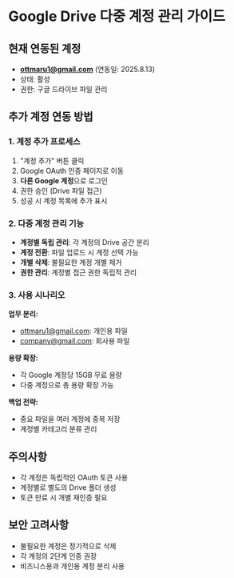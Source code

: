 # Google Drive 다중 계정 관리 가이드

## 현재 연동된 계정
- **ottmaru1@gmail.com** (연동일: 2025.8.13)
- 상태: 활성
- 권한: 구글 드라이브 파일 관리

## 추가 계정 연동 방법

### 1. 계정 추가 프로세스
1. "계정 추가" 버튼 클릭
2. Google OAuth 인증 페이지로 이동
3. **다른 Google 계정**으로 로그인
4. 권한 승인 (Drive 파일 접근)
5. 성공 시 계정 목록에 추가 표시

### 2. 다중 계정 관리 기능
- **계정별 독립 관리**: 각 계정의 Drive 공간 분리
- **계정 전환**: 파일 업로드 시 계정 선택 가능
- **개별 삭제**: 불필요한 계정 개별 제거
- **권한 관리**: 계정별 접근 권한 독립적 관리

### 3. 사용 시나리오
**업무 분리:**
- ottmaru1@gmail.com: 개인용 파일
- company@gmail.com: 회사용 파일

**용량 확장:**
- 각 Google 계정당 15GB 무료 용량
- 다중 계정으로 총 용량 확장 가능

**백업 전략:**
- 중요 파일을 여러 계정에 중복 저장
- 계정별 카테고리 분류 관리

## 주의사항
- 각 계정은 독립적인 OAuth 토큰 사용
- 계정별로 별도의 Drive 폴더 생성
- 토큰 만료 시 개별 재인증 필요

## 보안 고려사항
- 불필요한 계정은 정기적으로 삭제
- 각 계정의 2단계 인증 권장
- 비즈니스용과 개인용 계정 분리 사용